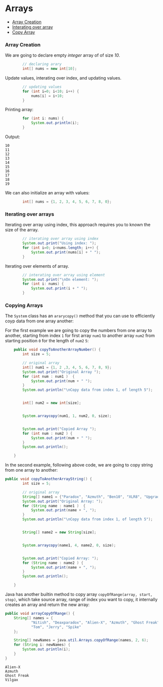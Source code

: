 # Arrays


- [Array Creation](#array-creation)
- [Interating over array](#iterating-over-arrays)
- [Copy Array](#copying-arrays)


### Array Creation



We are going to declare empty *integer* array of of size *10*.

```java
        // declaring arary
        int[] nums = new int[10];
```

Update values, interating over index, and updating values.

```java
        // updating values
        for (int i=0; i<10; i++) {
            nums[i] = i+10;
        }
```

Printing array:

```java
        for (int i: nums) {
            System.out.println(i);
        }
```

Output:

```
10
11
12
13
14
15
16
17
18
19
```


We can also initialize an array with values:

```java
        int[] nums = {1, 2, 3, 4, 5, 6, 7, 8, 0};
```

### Iterating over arrays

Iterating over array using index, this approach requires you to known the size of the array.

```java
        // iterating over array using index
        System.out.print("Using index: ");
        for (int i=0; i<nums.length; i++) {
            System.out.print(nums[i] + " ");
        }
```

Iterating over elements of array.

```java
        // interating over array using element
        System.out.print("\nOn element: ");
        for (int i: nums) {
            System.out.print(i + " ");
        }

```


### Copying Arrays

The `System` class has an `ararycopy()` method that you can use to efficiently coyp data from one array another:


For the first example we are going to copy the numbers from one array to another, starting from index `1` for first array `num1` to another array `num2` from starting position `0` for the length of `num2` `5`:

```java
    public void copyToAnotherArrayNumber() {
        int size = 5;

        // original array
        int[] num1 = {1, 2 ,3, 4, 5, 6, 7, 8, 9};
        System.out.print("Original Array ");
        for (int num : num1 )  {
            System.out.print(num + " ");
        }
        System.out.println("\nCopy data from index 1, of length 5");


        int[] num2 = new int[size];


        System.arraycopy(num1, 1, num2, 0, size);


        System.out.print("Copied Array ");
        for (int num : num2 ) {
            System.out.print(num + " ");
        }
        System.out.println();

    }
```


In the second example, following above code, we are going to copy string from one array to another:

```java
public void copyToAnotherArrayString() {
        int size = 5;

        // original array
        String[] name1 = {"Paradox", "Azmuth", "Ben10", "XLR8", "Upgrade", "Daimond Head", "Chroma Stone", "Alien-X", "Gwen 10"};
        System.out.print("Original Array: ");
        for (String name : name1 )  {
            System.out.print(name + ", ");
        }
        System.out.println("\nCopy data from index 1, of length 5");


        String[] name2 = new String[size];


        System.arraycopy(name1, 4, name2, 0, size);


        System.out.print("Copied Array: ");
        for (String name : name2 ) {
            System.out.print(name + ", ");
        }
        System.out.println();

    }

```

Java has another builtin method to copy array `copyOfRange(array, start, stop)`, which take source array, range of index you want to copy, it internally creates an array and return the new array:

```java
public void arrayCopyOfRange() {
    String[] names = {
            "Nitish", "Deaxparadox", "Alien-X", "Azmuth", "Ghost Freak", "Vilgax",
            "Tom", "Jerry", "Spike"
    };

    String[] newNames = java.util.Arrays.copyOfRange(names, 2, 6);
    for (String i: newNames) {
        System.out.println(i);
    }
}
```

```output
Alien-X
Azmuth
Ghost Freak
Vilgax
```